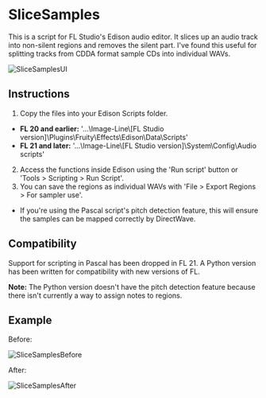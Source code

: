 # SliceSamples
This is a script for FL Studio's Edison audio editor. It slices up an audio track into non-silent regions and removes the silent part. I've found this useful for splitting tracks from CDDA format sample CDs into individual WAVs.

![SliceSamplesUI](https://user-images.githubusercontent.com/9618980/212553946-9d82d82c-7d14-478c-bfc0-e5af85121a37.PNG)

## Instructions
1. Copy the files into your Edison Scripts folder.

  * **FL 20 and earlier:** '...\Image-Line\\\[FL Studio version]\Plugins\Fruity\Effects\Edison\Data\Scripts'
  * **FL 21 and later:** '...\Image-Line\\\[FL Studio version]\System\Config\Audio scripts'

2. Access the functions inside Edison using the 'Run script' button or 'Tools > Scripting > Run Script'.
3. You can save the regions as individual WAVs with 'File > Export Regions > For sampler use'.

 * If you're using the Pascal script's pitch detection feature, this will ensure the samples can be mapped correctly by DirectWave.

## Compatibility
Support for scripting in Pascal has been dropped in FL 21. A Python version has been written for compatibility with new versions of FL.

**Note:** The Python version doesn't have the pitch detection feature because there isn't currently a way to assign notes to regions.

## Example

Before:

![SliceSamplesBefore](https://user-images.githubusercontent.com/9618980/212554637-24412e75-6447-4135-9c79-2c6959abb71b.PNG)

After:

![SliceSamplesAfter](https://user-images.githubusercontent.com/9618980/212554642-575bf0d8-29b2-4e4b-bb54-c7b68d9392e5.PNG)
